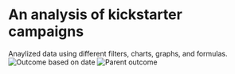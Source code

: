 # An analysis of kickstarter campaigns
Anaylized data using different filters, charts, graphs, and formulas. 
![Outcome based on date](https://user-images.githubusercontent.com/98348524/158292632-055090cc-0ccb-4f44-be9e-06f6bc09bb8f.png)
![Parent outcome](https://user-images.githubusercontent.com/98348524/158292658-aa5c8ce5-4697-4a39-a923-0e4bca7f7cf6.png)
